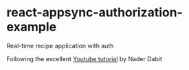 # react-appsync-authorization-example
Real-time recipe application with auth

Following the excellent [Youtube tutorial](https://www.youtube.com/watch?v=qNkkPoq9D3k) by Nader Dabit
